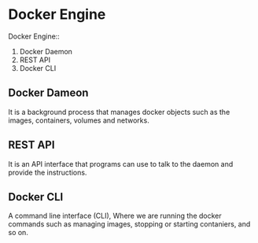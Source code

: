 # Docker Engine  
Docker Engine::   
1. Docker Daemon  
2. REST API  
3. Docker CLI  

## Docker Dameon  
It is a background process that manages docker objects such as the images, containers, volumes and networks.  

## REST API  
It is an API interface that programs can use to talk to the daemon and provide the instructions.  

## Docker CLI  
A command line interface (CLI), Where we are running the docker commands such as managing images, stopping or starting contaniers, and so on.  


